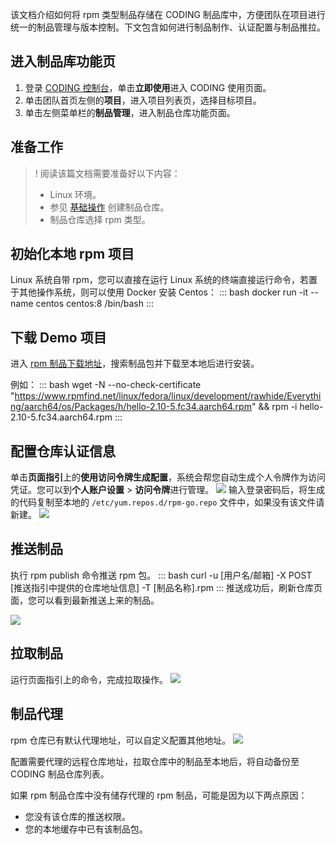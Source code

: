 该文档介绍如何将 rpm 类型制品存储在 CODING 制品库中，方便团队在项目进行统一的制品管理与版本控制。下文包含如何进行制品制作、认证配置与制品推拉。

## 进入制品库功能页
1. 登录 [CODING 控制台](https://console.cloud.tencent.com/coding)，单击**立即使用**进入 CODING 使用页面。
2. 单击团队首页左侧的**项目**，进入项目列表页，选择目标项目。
3. 单击左侧菜单栏的**制品管理**，进入制品仓库功能页面。

## 准备工作

>! 阅读该篇文档需要准备好以下内容：
> -   Linux 环境。
> -   参见 [基础操作](https://cloud.tencent.com/document/product/1116/53159) 创建制品仓库。
> -   制品仓库选择 rpm 类型。

## 初始化本地 rpm 项目[](#init)

Linux 系统自带 rpm，您可以直接在运行 Linux 系统的终端直接运行命令，若置于其他操作系统，则可以使用 Docker 安装 Centos：
<dx-codeblock>
:::  bash
docker run -it --name centos centos:8 /bin/bash
:::
</dx-codeblock>


## 下载 Demo 项目[](#download)

进入 [rpm 制品下载地址](https://www.rpmfind.net/)，搜索制品包并下载至本地后进行安装。

例如：
<dx-codeblock>
:::  bash
wget -N --no-check-certificate "https://www.rpmfind.net/linux/fedora/linux/development/rawhide/Everything/aarch64/os/Packages/h/hello-2.10-5.fc34.aarch64.rpm" && rpm -i hello-2.10-5.fc34.aarch64.rpm
:::
</dx-codeblock>

## 配置仓库认证信息[](#config)

单击**页面指引**上的**使用访问令牌生成配置**，系统会帮您自动生成个人令牌作为访问凭证。您可以到**个人账户设置** > **访问令牌**进行管理。
![](https://main.qcloudimg.com/raw/8bdea569c0e3f258d4721d3a8df99354.png)
输入登录密码后，将生成的代码复制至本地的 `/etc/yum.repos.d/rpm-go.repo` 文件中，如果没有该文件请新建。
![](https://main.qcloudimg.com/raw/c691575aa948403c3ebdd966976922d5.png)

## 推送制品[](#push)

执行 rpm publish 命令推送 rpm 包。
<dx-codeblock>
:::  bash
curl -u [用户名/邮箱] -X POST [推送指引中提供的仓库地址信息] -T [制品名称].rpm
:::
</dx-codeblock>
推送成功后，刷新仓库页面，您可以看到最新推送上来的制品。

![](https://main.qcloudimg.com/raw/5ae5cc9d474f7477804a9475d8de2414.png)

## 拉取制品[](#pull)

运行页面指引上的命令，完成拉取操作。
![](https://main.qcloudimg.com/raw/11394e2ce04a120615f5a20e756005fd.png)

## 制品代理[](#proxy)

rpm 仓库已有默认代理地址，可以自定义配置其他地址。
![](https://main.qcloudimg.com/raw/6311946bcdb390c7adf9f7ef65645981.png)

配置需要代理的远程仓库地址，拉取仓库中的制品至本地后，将自动备份至 CODING 制品仓库列表。

<dx-alert infotype="explain" title="">
如果 rpm 制品仓库中没有储存代理的 rpm 制品，可能是因为以下两点原因：
<ul style = "margin-bottom: 0px;"><li> 您没有该仓库的推送权限。</li>
<li> 您的本地缓存中已有该制品包。</li></ul>
</dx-alert>


